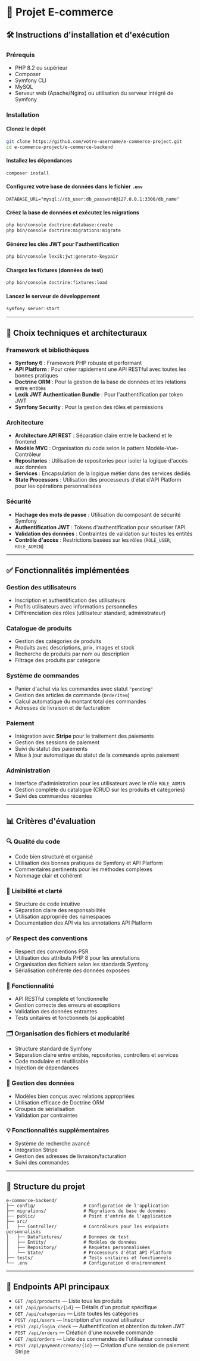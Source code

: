 
# 🛒 Projet E-commerce

## 🛠 Instructions d'installation et d'exécution

### Prérequis

- PHP 8.2 ou supérieur  
- Composer  
- Symfony CLI  
- MySQL 
- Serveur web (Apache/Nginx) ou utilisation du serveur intégré de Symfony  

### Installation

#### Clonez le dépôt

```bash
git clone https://github.com/votre-username/e-commerce-project.git
cd e-commerce-project/e-commerce-backend
```

#### Installez les dépendances

```bash
composer install
```

#### Configurez votre base de données dans le fichier `.env`

```plaintext
DATABASE_URL="mysql://db_user:db_password@127.0.0.1:3306/db_name"
```

#### Créez la base de données et exécutez les migrations

```bash
php bin/console doctrine:database:create
php bin/console doctrine:migrations:migrate
```

#### Générez les clés JWT pour l'authentification

```bash
php bin/console lexik:jwt:generate-keypair
```

#### Chargez les fixtures (données de test)

```bash
php bin/console doctrine:fixtures:load
```

#### Lancez le serveur de développement

```bash
symfony server:start
```

---

## 🧠 Choix techniques et architecturaux

### Framework et bibliothèques

- **Symfony 6** : Framework PHP robuste et performant  
- **API Platform** : Pour créer rapidement une API RESTful avec toutes les bonnes pratiques  
- **Doctrine ORM** : Pour la gestion de la base de données et les relations entre entités  
- **Lexik JWT Authentication Bundle** : Pour l'authentification par token JWT  
- **Symfony Security** : Pour la gestion des rôles et permissions  

### Architecture

- **Architecture API REST** : Séparation claire entre le backend et le frontend  
- **Modèle MVC** : Organisation du code selon le pattern Modèle-Vue-Contrôleur  
- **Repositories** : Utilisation de repositories pour isoler la logique d'accès aux données  
- **Services** : Encapsulation de la logique métier dans des services dédiés  
- **State Processors** : Utilisation des processeurs d'état d'API Platform pour les opérations personnalisées  

### Sécurité

- **Hachage des mots de passe** : Utilisation du composant de sécurité Symfony  
- **Authentification JWT** : Tokens d'authentification pour sécuriser l'API  
- **Validation des données** : Contraintes de validation sur toutes les entités  
- **Contrôle d'accès** : Restrictions basées sur les rôles (`ROLE_USER`, `ROLE_ADMIN`)  

---

## ✅ Fonctionnalités implémentées

### Gestion des utilisateurs

- Inscription et authentification des utilisateurs  
- Profils utilisateurs avec informations personnelles  
- Différenciation des rôles (utilisateur standard, administrateur)  

### Catalogue de produits

- Gestion des catégories de produits  
- Produits avec descriptions, prix, images et stock  
- Recherche de produits par nom ou description  
- Filtrage des produits par catégorie  

### Système de commandes

- Panier d'achat via les commandes avec statut `"pending"`  
- Gestion des articles de commande (`OrderItem`)  
- Calcul automatique du montant total des commandes  
- Adresses de livraison et de facturation  

### Paiement

- Intégration avec **Stripe** pour le traitement des paiements  
- Gestion des sessions de paiement  
- Suivi du statut des paiements  
- Mise à jour automatique du statut de la commande après paiement  

### Administration

- Interface d'administration pour les utilisateurs avec le rôle `ROLE_ADMIN`  
- Gestion complète du catalogue (CRUD sur les produits et catégories)  
- Suivi des commandes récentes  

---

## 📊 Critères d'évaluation

### 🔍 Qualité du code

- Code bien structuré et organisé  
- Utilisation des bonnes pratiques de Symfony et API Platform  
- Commentaires pertinents pour les méthodes complexes  
- Nommage clair et cohérent  

### 📖 Lisibilité et clarté

- Structure de code intuitive  
- Séparation claire des responsabilités  
- Utilisation appropriée des namespaces  
- Documentation des API via les annotations API Platform  

### ✅ Respect des conventions

- Respect des conventions PSR  
- Utilisation des attributs PHP 8 pour les annotations  
- Organisation des fichiers selon les standards Symfony  
- Sérialisation cohérente des données exposées  

### 🧪 Fonctionnalité

- API RESTful complète et fonctionnelle  
- Gestion correcte des erreurs et exceptions  
- Validation des données entrantes  
- Tests unitaires et fonctionnels (si applicable)  

### 🗂 Organisation des fichiers et modularité

- Structure standard de Symfony  
- Séparation claire entre entités, repositories, controllers et services  
- Code modulaire et réutilisable  
- Injection de dépendances  

### 🧬 Gestion des données

- Modèles bien conçus avec relations appropriées  
- Utilisation efficace de Doctrine ORM  
- Groupes de sérialisation  
- Validation par contraintes  

### 💡 Fonctionnalités supplémentaires

- Système de recherche avancé  
- Intégration Stripe  
- Gestion des adresses de livraison/facturation  
- Suivi des commandes  

---

## 📝 Structure du projet

```plaintext
e-commerce-backend/
├── config/                  # Configuration de l'application
├── migrations/              # Migrations de base de données
├── public/                  # Point d'entrée de l'application
├── src/
│   ├── Controller/          # Contrôleurs pour les endpoints personnalisés
│   ├── DataFixtures/        # Données de test
│   ├── Entity/              # Modèles de données
│   ├── Repository/          # Requêtes personnalisées
│   └── State/               # Processeurs d'état API Platform
├── tests/                   # Tests unitaires et fonctionnels
└── .env                     # Configuration d'environnement
```

---

## 🚀 Endpoints API principaux

- `GET /api/products` — Liste tous les produits  
- `GET /api/products/{id}` — Détails d'un produit spécifique  
- `GET /api/categories` — Liste toutes les catégories  
- `POST /api/users` — Inscription d'un nouvel utilisateur  
- `POST /api/login_check` — Authentification et obtention du token JWT  
- `POST /api/orders` — Création d'une nouvelle commande  
- `GET /api/orders` — Liste des commandes de l'utilisateur connecté  
- `POST /api/payment/create/{id}` — Création d'une session de paiement Stripe  
